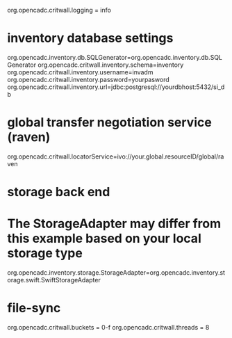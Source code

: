 org.opencadc.critwall.logging = info

# inventory database settings
org.opencadc.inventory.db.SQLGenerator=org.opencadc.inventory.db.SQLGenerator
org.opencadc.critwall.inventory.schema=inventory
org.opencadc.critwall.inventory.username=invadm
org.opencadc.critwall.inventory.password=yourpasword
org.opencadc.critwall.inventory.url=jdbc:postgresql://yourdbhost:5432/si_db

# global transfer negotiation service (raven)
org.opencadc.critwall.locatorService=ivo://your.global.resourceID/global/raven

# storage back end
# The StorageAdapter may differ from this example based on your local storage type
org.opencadc.inventory.storage.StorageAdapter=org.opencadc.inventory.storage.swift.SwiftStorageAdapter

# file-sync
org.opencadc.critwall.buckets = 0-f
org.opencadc.critwall.threads = 8
